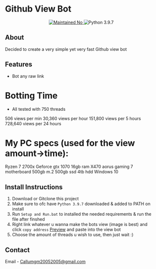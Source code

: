 # Github View Bot
<p align="center">
  <a href="https://github.com/Callumgm/Github-View-Bot/graphs/commit-activity">
    <img src="https://img.shields.io/badge/maintained-no-critical?style=flat-square" alt="Maintained No" />
  </a>
  <img src="https://img.shields.io/badge/python-3.9.7-blue?style=flat-square" alt="Python 3.9.7" />
</p>

## About 
Decided to create a very simple yet very fast Github view bot

## Features
- Bot any raw link

# Botting Time
- All tested with 750 threads

506 views per min
30,360 views per hour
151,800 views per 5 hours
728,640 views per 24 hours


# My PC specs (used for the view amount->time):
Ryzen 7 2700x
Geforce gtx 1070
16gb ram
X470 aorus gaming 7 motherboard
500gb m.2
500gb ssd
4tb hdd
Windows 10

## Install Instructions
1. Download or Gitclone this project
2. Make sure to ofc have `Python 3.9.7` downloaded & added to PATH on install
3. Run `Setup and Run.bat` to installed the needed requirements & run the file after finshed
4. Right link whatever u wanna make the bots view (image is best) and click `copy address` 
[Preview](https://cdn.discordapp.com/attachments/974672407765876800/975769188612325416/unknown.png) 
and paste into the view bot
5. Choose the amount of threads u wish to use, then just wait :)


## Contact
Email - Callumgm20052005@gmail.com



